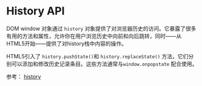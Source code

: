 # History API

DOM window 对象通过 `history` 对象提供了对浏览器历史的访问。它暴露了很多有用的方法和属性，允许你在用户浏览历史中向前和向后跳转，同时——从HTML5开始——提供了对history栈中内容的操作。


HTML5引入了 `history.pushState()`和 `history.replaceState()` 方法，它们分别可以添加和修改历史记录条目。这些方法通常与`window.onpopstate` 配合使用。


参考： [history](https://developer.mozilla.org/zh-CN/docs/Web/API/History_API)